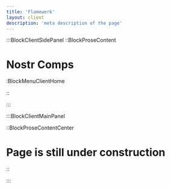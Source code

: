 ```yaml
---
title: 'Flamewerk'
layout: client
description: 'meta description of the page'
---
```


:::BlockClientSidePanel
::BlockProseContent
# Nostr Comps

:BlockMenuClientHome




::

:::

:::BlockClientMainPanel
    




::BlockProseContentCenter
  

# Page is still under construction

::


:::
